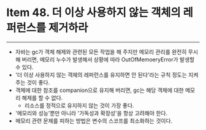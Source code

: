 # Item 48. 더 이상 사용하지 않는 객체의 레퍼런스를 제거하라

- - -

* 자바는 gc가 객체 해제와 관련된 모든 작업을 해 주지만 메모리 관리를 완전히 무시해 버리면, 메모리 누수가 발생해서 상황에 따라 OutOfMemoeryError가 발생할 수 있다.
* '더 이상 사용하지 않는 객체의 레퍼런스를 유지하면 안 된다'라는 규칙 정도는 지켜주는 것이 좋다.
* 객체에 대한 참조를 companion으로 유지해 버리면, gc는 해당 객체에 대한 메모리 해제를 할 수 없다.
  * 리소스를 정적으로 유지하지 않는 것이 가장 좋다.
* '메모리와 성능'뿐만 아니라 '가독성과 확장성'을 항상 고려해야 한다.
* 메모리 관련 문제를 피하는 방법은 변수의 스코프를 최소화하는 것이다.
